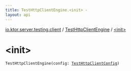 ```yaml
---
title: TestHttpClientEngine.<init> - 
layout: api
---
```


<div class='api-docs-breadcrumbs'><a href="../index.html">io.ktor.server.testing.client</a> / <a href="index.html">TestHttpClientEngine</a> / <a href="./-init-.html">&lt;init&gt;</a></div>

# &lt;init&gt;

<div class="signature"><code><span class="identifier">TestHttpClientEngine</span><span class="symbol">(</span><span class="parameterName" id="io.ktor.server.testing.client.TestHttpClientEngine$<init>(io.ktor.server.testing.client.TestHttpClientConfig)/config">config</span><span class="symbol">:</span>&nbsp;<a href="../-test-http-client-config/index.html"><span class="identifier">TestHttpClientConfig</span></a><span class="symbol">)</span></code></div>
